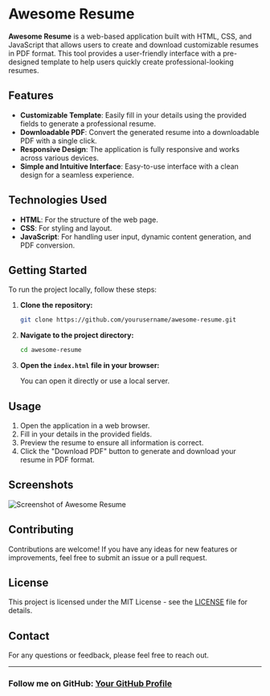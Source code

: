 # Awesome Resume

**Awesome Resume** is a web-based application built with HTML, CSS, and JavaScript that allows users to create and download customizable resumes in PDF format. This tool provides a user-friendly interface with a pre-designed template to help users quickly create professional-looking resumes.

## Features

- **Customizable Template**: Easily fill in your details using the provided fields to generate a professional resume.
- **Downloadable PDF**: Convert the generated resume into a downloadable PDF with a single click.
- **Responsive Design**: The application is fully responsive and works across various devices.
- **Simple and Intuitive Interface**: Easy-to-use interface with a clean design for a seamless experience.

## Technologies Used

- **HTML**: For the structure of the web page.
- **CSS**: For styling and layout.
- **JavaScript**: For handling user input, dynamic content generation, and PDF conversion.

## Getting Started

To run the project locally, follow these steps:

1. **Clone the repository:**

    ```bash
    git clone https://github.com/yourusername/awesome-resume.git
    ```

2. **Navigate to the project directory:**

    ```bash
    cd awesome-resume
    ```

3. **Open the `index.html` file in your browser:**

    You can open it directly or use a local server.

## Usage

1. Open the application in a web browser.
2. Fill in your details in the provided fields.
3. Preview the resume to ensure all information is correct.
4. Click the "Download PDF" button to generate and download your resume in PDF format.

## Screenshots

![Screenshot of Awesome Resume](screenshot.png)

## Contributing

Contributions are welcome! If you have any ideas for new features or improvements, feel free to submit an issue or a pull request.

## License

This project is licensed under the MIT License - see the [LICENSE](LICENSE) file for details.

## Contact

For any questions or feedback, please feel free to reach out.

---

### Follow me on GitHub: [Your GitHub Profile](https://github.com/yourusername)

